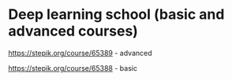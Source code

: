 # Deep learning school (basic and advanced courses)

https://stepik.org/course/65389 - advanced

https://stepik.org/course/65388 - basic
